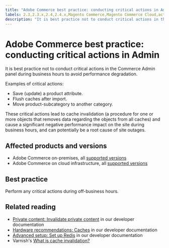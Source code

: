 ```yaml
---
title: "Adobe Commerce best practice: conducting critical actions in Admin"
labels: 2.3,2.3.x,2.4,2.4.x,Magento Commerce,Magento Commerce Cloud,actions,cache invalidation,critical,event,flush,log,move,save,Adobe Commerce,cloud infrastructre,on-premises
description: "It is best practice not to conduct critical actions in the Commerce Admin panel during business hours to avoid performance degradation."
---
```


# Adobe Commerce best practice: conducting critical actions in Admin

It is best practice not to conduct critical actions in the Commerce Admin panel during business hours to avoid performance degradation.

Examples of critical actions:

* Save (update) a product attribute.
* Flush caches after import.
* Move product-subcategory to another category.

These critical actions lead to cache invalidation (a procedure for one or more objects that removes data regarding the objects from all caches) and cause a significant negative performance impact on the site during business hours, and can potentially be a root cause of site outages.

## Affected products and versions

* Adobe Commerce on-premises, all [supported versions](https://magento.com/sites/default/files/magento-software-lifecycle-policy.pdf)
* Adobe Commerce on cloud infrastructure, all [supported versions](https://magento.com/sites/default/files/magento-software-lifecycle-policy.pdf)

## Best practice

Perform any critical actions during off-business hours.

## Related reading

* [Private content: Invalidate private content](https://devdocs.magento.com/guides/v2.4/extension-dev-guide/cache/page-caching/private-content.html#invalidate-private-content) in our developer documentation
* [Hardware recommendations: Caches](https://devdocs.magento.com/guides/v2.4/performance-best-practices/hardware.html#caches) in our developer documentation
* [Advanced setup: Set up Redis](https://devdocs.magento.com/guides/v2.4/performance-best-practices/advanced-setup.html#set-up-redis) in our developer documentation
* Varnish's [What is cache invalidation?](https://www.varnish-software.com/glossary/what-is-cache-invalidation/)